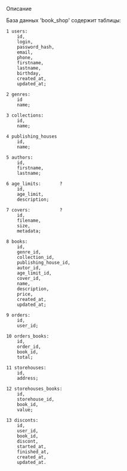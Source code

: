 Описание

База данных 'book_shop' содержит таблицы:

	1 users:
		id,
		login,
		password_hash,
		email,	
		phone,
		firstname,
		lastname,	
		birthday,
		created_at,
	 	updated_at;	
	 	
	2 genres:
		id
		name;	
		
	3 collections:
		id,
		name;
		
	4 publishing_houses
		id,
		name;
		
	5 authors:
		id,
		firstname,
		lastname;	
		
	6 age_limits:		?
		id,
		age_limit,
		description;
		
	7 covers:			?
		id,
		filename,
		size,
		metadata;
		
	8 books:
		id,	
		genre_id,
	  	collection_id,
	  	publishing_house_id,
	  	autor_id,
	  	age_limit_id,
	  	cover_id,
	  	name,
		description,
		price,	
		created_at,
	  	updated_at;
	  	
	9 orders:
		id,
		user_id;
		
	10 orders_books:
		id,	
		order_id,
		book_id,
		total;
		
	11 storehouses:
		id,
		address;
		
	12 storehouses_books:
		id,	
		storehouse_id,
		book_id,
		value;
		
	13 disconts:
		id,
		user_id,
		book_id,
		discont,
		started_at,
		finished_at,
		created_at,
	  	updated_at.
	
